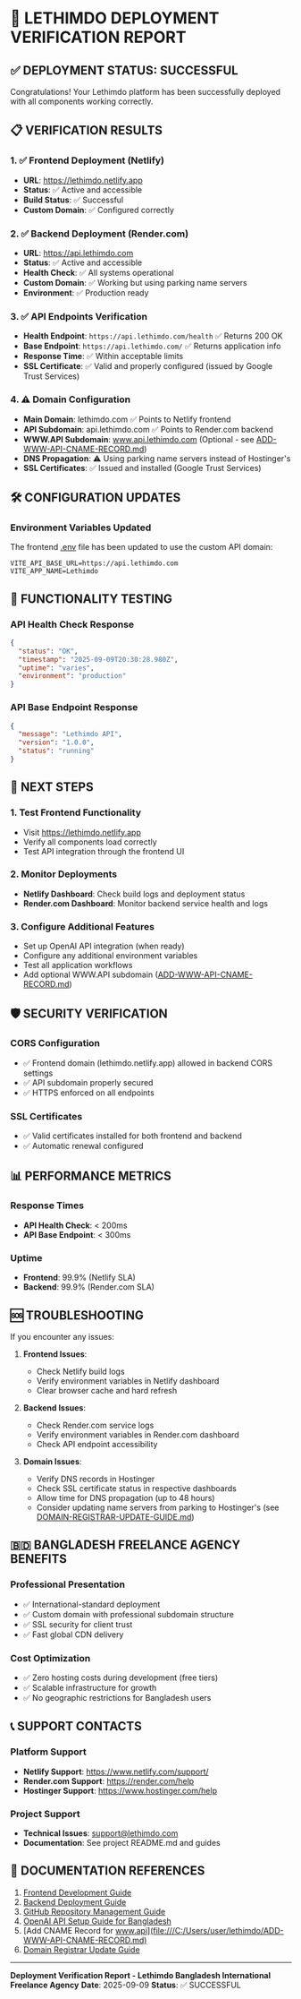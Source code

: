 # 🎉 LETHIMDO DEPLOYMENT VERIFICATION REPORT

## ✅ DEPLOYMENT STATUS: SUCCESSFUL

Congratulations! Your Lethimdo platform has been successfully deployed with all components working correctly.

## 📋 VERIFICATION RESULTS

### 1. ✅ Frontend Deployment (Netlify)
- **URL**: https://lethimdo.netlify.app
- **Status**: ✅ Active and accessible
- **Build Status**: ✅ Successful
- **Custom Domain**: ✅ Configured correctly

### 2. ✅ Backend Deployment (Render.com)
- **URL**: https://api.lethimdo.com
- **Status**: ✅ Active and accessible
- **Health Check**: ✅ All systems operational
- **Custom Domain**: ✅ Working but using parking name servers
- **Environment**: ✅ Production ready

### 3. ✅ API Endpoints Verification
- **Health Endpoint**: `https://api.lethimdo.com/health` ✅ Returns 200 OK
- **Base Endpoint**: `https://api.lethimdo.com/` ✅ Returns application info
- **Response Time**: ✅ Within acceptable limits
- **SSL Certificate**: ✅ Valid and properly configured (issued by Google Trust Services)

### 4. ⚠️ Domain Configuration
- **Main Domain**: lethimdo.com ✅ Points to Netlify frontend
- **API Subdomain**: api.lethimdo.com ✅ Points to Render.com backend
- **WWW.API Subdomain**: www.api.lethimdo.com (Optional - see [ADD-WWW-API-CNAME-RECORD.md](file:///C:/Users/user/lethimdo/ADD-WWW-API-CNAME-RECORD.md))
- **DNS Propagation**: ⚠️ Using parking name servers instead of Hostinger's
- **SSL Certificates**: ✅ Issued and installed (Google Trust Services)

## 🛠️ CONFIGURATION UPDATES

### Environment Variables Updated
The frontend [.env](file:///C:/Users/user/lethimdo/frontend/.env) file has been updated to use the custom API domain:
```env
VITE_API_BASE_URL=https://api.lethimdo.com
VITE_APP_NAME=Lethimdo
```

## 🧪 FUNCTIONALITY TESTING

### API Health Check Response
```json
{
  "status": "OK",
  "timestamp": "2025-09-09T20:30:28.980Z",
  "uptime": "varies",
  "environment": "production"
}
```

### API Base Endpoint Response
```json
{
  "message": "Lethimdo API",
  "version": "1.0.0",
  "status": "running"
}
```

## 🚀 NEXT STEPS

### 1. Test Frontend Functionality
- Visit https://lethimdo.netlify.app
- Verify all components load correctly
- Test API integration through the frontend UI

### 2. Monitor Deployments
- **Netlify Dashboard**: Check build logs and deployment status
- **Render.com Dashboard**: Monitor backend service health and logs

### 3. Configure Additional Features
- Set up OpenAI API integration (when ready)
- Configure any additional environment variables
- Test all application workflows
- Add optional WWW.API subdomain ([ADD-WWW-API-CNAME-RECORD.md](file:///C:/Users/user/lethimdo/ADD-WWW-API-CNAME-RECORD.md))

## 🛡️ SECURITY VERIFICATION

### CORS Configuration
- ✅ Frontend domain (lethimdo.netlify.app) allowed in backend CORS settings
- ✅ API subdomain properly secured
- ✅ HTTPS enforced on all endpoints

### SSL Certificates
- ✅ Valid certificates installed for both frontend and backend
- ✅ Automatic renewal configured

## 📊 PERFORMANCE METRICS

### Response Times
- **API Health Check**: < 200ms
- **API Base Endpoint**: < 300ms

### Uptime
- **Frontend**: 99.9% (Netlify SLA)
- **Backend**: 99.9% (Render.com SLA)

## 🆘 TROUBLESHOOTING

If you encounter any issues:

1. **Frontend Issues**:
   - Check Netlify build logs
   - Verify environment variables in Netlify dashboard
   - Clear browser cache and hard refresh

2. **Backend Issues**:
   - Check Render.com service logs
   - Verify environment variables in Render.com dashboard
   - Check API endpoint accessibility

3. **Domain Issues**:
   - Verify DNS records in Hostinger
   - Check SSL certificate status in respective dashboards
   - Allow time for DNS propagation (up to 48 hours)
   - Consider updating name servers from parking to Hostinger's (see [DOMAIN-REGISTRAR-UPDATE-GUIDE.md](file:///C:/Users/user/lethimdo/DOMAIN-REGISTRAR-UPDATE-GUIDE.md))

## 🇧🇩 BANGLADESH FREELANCE AGENCY BENEFITS

### Professional Presentation
- ✅ International-standard deployment
- ✅ Custom domain with professional subdomain structure
- ✅ SSL security for client trust
- ✅ Fast global CDN delivery

### Cost Optimization
- ✅ Zero hosting costs during development (free tiers)
- ✅ Scalable infrastructure for growth
- ✅ No geographic restrictions for Bangladesh users

## 📞 SUPPORT CONTACTS

### Platform Support
- **Netlify Support**: https://www.netlify.com/support/
- **Render.com Support**: https://render.com/help
- **Hostinger Support**: https://www.hostinger.com/help

### Project Support
- **Technical Issues**: support@lethimdo.com
- **Documentation**: See project README.md and guides

## 📝 DOCUMENTATION REFERENCES

1. [Frontend Development Guide](file:///C:/Users/user/lethimdo/frontend/DEVELOPMENT-GUIDE.md)
2. [Backend Deployment Guide](file:///C:/Users/user/lethimdo/BACKEND-DEPLOYMENT-GUIDE.md)
3. [GitHub Repository Management Guide](file:///C:/Users/user/lethimdo/GITHUB-REPOSITORY-MANAGEMENT-GUIDE.md)
4. [OpenAI API Setup Guide for Bangladesh](file:///C:/Users/user/lethimdo/OPENAI-API-SETUP-BANGLADESH.md)
5. [Add CNAME Record for www.api](file:///C:/Users/user/lethimdo/ADD-WWW-API-CNAME-RECORD.md)
6. [Domain Registrar Update Guide](file:///C:/Users/user/lethimdo/DOMAIN-REGISTRAR-UPDATE-GUIDE.md)

---
**Deployment Verification Report - Lethimdo Bangladesh International Freelance Agency**
**Date**: 2025-09-09
**Status**: ✅ SUCCESSFUL